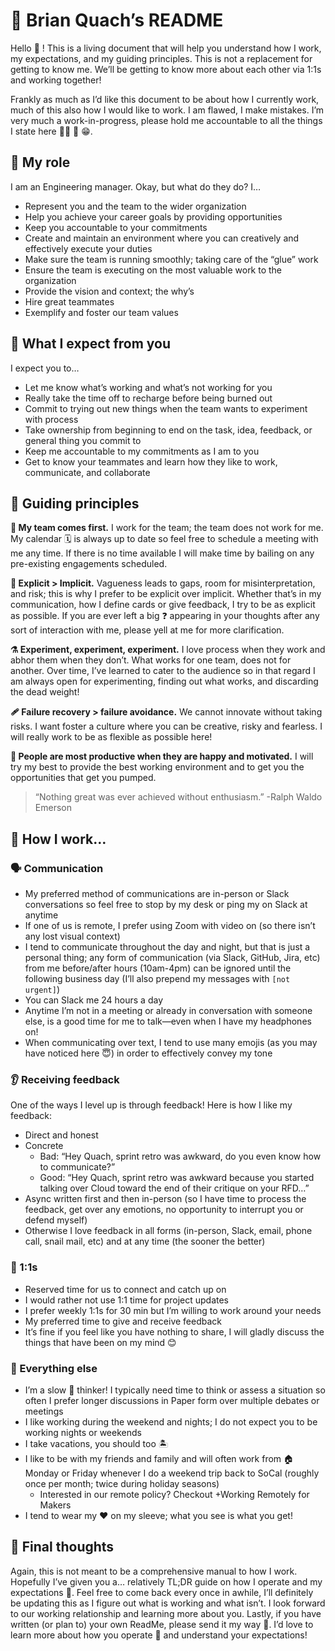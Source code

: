 # 📘 Brian Quach’s README

Hello 👋 ! This is a living document that will help you understand how I work, my expectations, and my guiding principles. This is not a replacement for getting to know me. We’ll be getting to know more about each other via 1:1s and working together!

Frankly as much as I’d like this document to be about how I currently work, much of this also how I would like to work. I am flawed, I make mistakes. I’m very much a work-in-progress, please hold me accountable to all the things I state here 🙇‍♂️ 🙏 😁. 

## 🧙 My role

I am an Engineering manager. Okay, but what do they do? I…

- Represent you and the team to the wider organization
- Help you achieve your career goals by providing opportunities
- Keep you accountable to your commitments
- Create and maintain an environment where you can creatively and effectively execute your duties
- Make sure the team is running smoothly; taking care of the “glue” work
- Ensure the team is executing on the most valuable work to the organization
- Provide the vision and context; the why’s
- Hire great teammates
- Exemplify and foster our team values

## 🧞 What I expect from you

I expect you to…

- Let me know what’s working and what’s not working for you
- Really take the time off to recharge before being burned out
- Commit to trying out new things when the team wants to experiment with process
- Take ownership from beginning to end on the task, idea, feedback, or general thing you commit to
- Keep me accountable to my commitments as I am to you
- Get to know your teammates and learn how they like to work, communicate, and collaborate

## 🌠 Guiding principles

**🥇 My team comes first.** I work for the team; the team does not work for me. My calendar 🗓️ is always up to date so feel free to schedule a meeting with me any time. If there is no time available I will make time by bailing on any pre-existing engagements scheduled.

**🎯 Explicit > Implicit.** Vagueness leads to gaps, room for misinterpretation, and risk; this is why I prefer to be explicit over implicit. Whether that’s in my communication, how I define cards or give feedback, I try to be as explicit as possible. If you are ever left a big ❓ appearing in your thoughts after any sort of interaction with me, please yell at me for more clarification.

**⚗️ Experiment, experiment, experiment.** I love process when they work and abhor them when they don’t. What works for one team, does not for another. Over time, I’ve learned to cater to the audience so in that regard I am always open for experimenting, finding out what works, and discarding the dead weight!

**🩹 Failure recovery > failure avoidance.** We cannot innovate without taking risks. I want foster a culture where you can be creative, risky and fearless. I will really work to be as flexible as possible here!

**🥳 People are most productive when they are happy and motivated.** I will try my best to provide the best working environment and to get you the opportunities that get you pumped.


> “Nothing great was ever achieved without enthusiasm.” -Ralph Waldo Emerson

## 🤖 How I work…

### 🗣️ Communication
- My preferred method of communications are in-person or Slack conversations so feel free to stop by my desk or ping my on Slack at anytime
- If one of us is remote, I prefer using Zoom with video on (so there isn’t any lost visual context)
- I tend to communicate throughout the day and night, but that is just a personal thing; any form of communication (via Slack, GitHub, Jira, etc) from me before/after hours (10am-4pm) can be ignored until the following business day (I’ll also prepend my messages with `[not urgent]`)
- You can Slack me 24 hours a day
- Anytime I’m not in a meeting or already in conversation with someone else, is a good time for me to talk—even when I have my headphones on!
- When communicating over text, I tend to use many emojis (as you may have noticed here 😇) in order to effectively convey my tone

### 👂 Receiving feedback
One of the ways I level up is through feedback! Here is how I like my feedback:
- Direct and honest
- Concrete
    - Bad: “Hey Quach, sprint retro was awkward, do you even know how to communicate?”
    - Good: “Hey Quach, sprint retro was awkward because you started talking over Cloud toward the end of their critique on your RFD…”
- Async written first and then in-person (so I have time to process the feedback, get over any emotions, no opportunity to interrupt you or defend myself)
- Otherwise I love feedback in all forms (in-person, Slack, email, phone call, snail mail, etc) and at any time (the sooner the better)

### 👥 1:1s 
- Reserved time for us to connect and catch up on 
- I would rather not use 1:1 time for project updates
- I prefer weekly 1:1s for 30 min but I’m willing to work around your needs
- My preferred time to give and receive feedback
- It’s fine if you feel like you have nothing to share, I will gladly discuss the things that have been on my mind 😊 

### 🤷 Everything else
- I’m a slow 🐌 thinker! I typically need time to think or assess a situation so often I prefer longer discussions in Paper form over multiple debates or meetings
- I like working during the weekend and nights; I do not expect you to be working nights or weekends
- I take vacations, you should too 🏝️ 
- I like to be with my friends and family and will often work from 🏠 Monday or Friday whenever I do a weekend trip back to SoCal (roughly once per month; twice during holiday seasons)
    - Interested in our remote policy? Checkout +Working Remotely for Makers 
- I tend to wear my ❤️ on my sleeve; what you see is what you get!

## 💭 Final thoughts
Again, this is not meant to be a comprehensive manual to how I work. Hopefully I’ve given you a… relatively TL;DR guide on how I operate and my expectations 😬. Feel free to come back every once in awhile, I’ll definitely be updating this as I figure out what is working and what isn’t. I look forward to our working relationship and learning more about you. Lastly, if you have written (or plan to) your own ReadMe, please send it my way 🙏. I’d love to learn more about how you operate 🔩 and understand your expectations!
